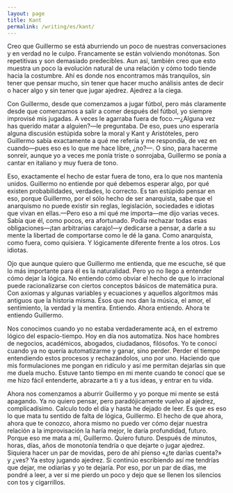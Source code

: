 ```yaml
---
layout: page
title: Kant
permalink: /writing/es/kant/
---
```


Creo que Guillermo se está aburriendo un poco de nuestras conversaciones y en
verdad no le culpo. Francamente se están volviendo monótonas. Son repetitivas
y son demasiado predecibles. Aun así, también creo que esto muestra un
poco la evolución natural de una relación y cómo todo tiende hacia la
costumbre. Ahí es donde nos encontramos más tranquilos, sin tener que pensar
mucho, sin tener que hacer mucho análisis antes de decir o hacer algo y sin
tener que jugar ajedrez. Ajedrez a la ciega.

Con Guillermo, desde que comenzamos a jugar fútbol, pero más claramente
desde que comenzamos a salir a comer después del fútbol, yo siempre improvisé
mis jugadas. A veces le agarraba fuera de foco.—¿Alguna vez has querido matar
a alguien?—le preguntaba. De eso, pues uno esperaría alguna discusión estúpida
sobre la moral y Kant y Aristóteles, pero Guillermo sabía exactamente a
qué me refería y me respondía, de vez en cuando—pues eso es lo que me
hace libre, ¿no?—. O sino, para hacerme sonreír, aunque yo a veces me ponía
triste o sonrojaba, Guillermo se ponía a cantar en italiano y muy fuera de tono.

Eso, exactamente el hecho de estar fuera de tono, era lo que nos mantenía
unidos. Guillermo no entiende por qué debemos esperar algo, por qué existen
probabilidades, verdades, lo correcto. Es tan estúpido pensar en eso, porque
Guillermo, por el sólo hecho de ser anarquista, sabe que el anarquismo no
puede existir sin reglas, legislación, sociedades e idiotas que vivan en
ellas.—Pero eso a mí qué me importa—me dijo varias veces. Sabía que él, como
pocos, era afortunado. Podía rechazar todas esas obligaciones—¡tan
arbitrarias carajo!—y dedicarse a pensar, a darle a su mente la
libertad de comportarse como le dé la gana. Como anarquista, como fuera, como
quisiera. Y lógicamente diferente frente a los otros. Los idiotas.

Ojo que aunque quiero que Guillermo me entienda, que me escuche, sé que lo más
importante para él es la naturalidad. Pero yo no llego a entender cómo dejar la
lógica. No entiendo cómo obviar el hecho de que lo irracional
puede racionalizarse con ciertos conceptos básicos de matemática pura. Con
axiomas y algunas variables y ecuaciones y aquellos algoritmos más antiguos que
la historia misma. Ésos que nos dan la música, el amor, el sentimiento, la
verdad y la mentira. Entiendo. Ahora entiendo. Ahora te entiendo Guillermo.

Nos conocimos cuando yo no estaba verdaderamente acá, en el extremo
lógico del espacio-tiempo. Hoy en día nos automatiza. Nos hace
hombres de negocios, académicos, abogados, ciudadanos, filósofos. Yo te
conocí cuando ya no quería automatizarme y ganar, sino perder. Perder el
tiempo entendiendo estos procesos y rechazándolos, uno por uno. Haciendo que
mis formulaciones me pongan en ridículo y así me permitan dejarlas sin que me
duela mucho. Estuve tanto tiempo en mi mente cuando te conocí que se me hizo
fácil entenderte, abrazarte a ti y a tus ideas, y entrar en tu vida.

Ahora nos comenzamos a aburrir Guillermo y yo porque mi mente se está
apagando. Ya no quiero pensar, pero paradójicamente vuelvo al ajedrez,
complicadísimo. Calculo todo el día y hasta he dejado de leer. Es que es eso
lo que mata tu sentido de falta de lógica, Guillermo. El hecho de que ahora,
ahora que te conozco, ahora mismo no puedo ver cómo dejar nuestra relación a la
improvisación la haría mejor, le daría profundidad, futuro. Porque eso me
mata a mí, Guillermo. Quiero futuro. Después de minutos, horas, días, años de
monotonía tendría o que dejarte o jugar ajedrez. Siquiera hacer un par de
movidas, pero de ahí pienso «¿te darías cuenta?» y ¿ves? Ya estoy jugando
ajedrez. Si continúo escribiendo así me tendrías que dejar, me odiarías y yo
te dejaría. Por eso, por un par de días, me pondré a leer, a ver si me pierdo
un poco y dejo que se llenen los silencios con tos y cigarrillos.

